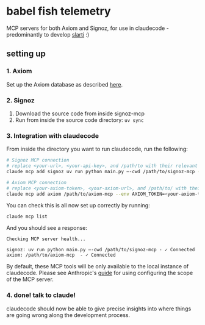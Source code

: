 # babel fish telemetry
MCP servers for both Axiom and Signoz, for use in claudecode - predominantly to develop [slarti](https://github.com/Cygnusfear/slarti) :)

## setting up 

### 1. Axiom

Set up the Axiom database as described [here](https://github.com/axiomhq/mcp-server-axiom).

### 2. Signoz 

1. Download the source code from inside signoz-mcp
2. Run from inside the source code directory: `uv sync`

### 3. Integration with claudecode

From inside the directory you want to run claudecode, run the following: 

```bash
# Signoz MCP connection
# replace <your-url>, <your-api-key>, and /path/to with their relevant values
claude mcp add signoz uv run python main.py —-cwd /path/to/signoz-mcp --env SIGNOZ_HOST=<your-url> --env SIGNOZ_API_KEY=<your-api-key> --env SIGNOZ_SSL_VERIFY=true

# Axiom MCP connection
# replace <your-axiom-token>, <your-axiom-url>, and /path/to/ with their relevant values 
claude mcp add axiom /path/to/axiom-mcp --env AXIOM_TOKEN=<your-axiom-token> --env AXIOM_URL=<your-axiom-url> --env AXIOM_QUERY_RATE=1 --env AXIOM_QUERY_BURST=1 --env AXIOM_DATASETS_RATE=1 --env AXIOM_DATASETS_BURST=1 --env AXIOM_MONITORS_RATE=1 --env AXIOM_MONITORS_BURST=1
```
You can check this is all now set up correctly by running:
```
claude mcp list
```
And you should see a response:
```
Checking MCP server health...

signoz: uv run python main.py —-cwd /path/to/signoz-mcp - ✓ Connected
axiom: /path/to/axiom-mcp  - ✓ Connected
```

By default, these MCP tools will be only available to the local instance of claudecode. Please see Anthropic's [guide](https://docs.anthropic.com/en/docs/claude-code/mcp#mcp-installation-scopes) for using configuring the scope of the MCP server.


### 4. done! talk to claude!

claudecode should now be able to give precise insights into where things are going wrong along the development process.
